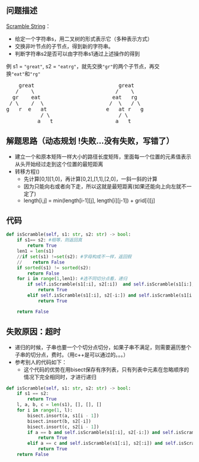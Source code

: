
## 问题描述
[Scramble String](https://leetcode.com/problems/scramble-string/ )：

- 给定一个字符串s，用二叉树的形式表示它（多种表示方式）
- 交换非叶节点的子节点，得到新的字符串。
- 判断字符串s2是否可以由字符串s1通过上述操作的得到

例
s1 = <code>"great"</code>, s2 = <code>"eatrg"</code>，就先交换<code>"gr"</code>的两个子节点，再交换<code>"eat"</code>和<code>"rg"</code>

<pre>
    great                           great
   /    \                          /    \
  gr    eat                       eat   rg
 / \    /  \                     /  \   / \
g   r  e   at                   e   at r   g
           / \                      / \ 
          a   t                    a   t
</pre>

## 解题思路（动态规划 !失败...没有失败，写错了）
* 建立一个和原本矩阵一样大小的路径长度矩阵，里面每一个位置的元素值表示从头开始经过走到这个位置的最短距离
* 转移方程()
  - 先计算[0,1][1,0]，再计算[0,2],[1,1],[2,0]，一斜一斜的计算
  - 因为只能向右或者向下走，所以这就是最短距离(如果还能向上向左就不一定了)
  - length[i,j] = min(length[i-1][j], length[i][j-1]) + grid[i][j]

## 代码
```python
def isScramble(self, s1: str, s2: str) -> bool:
    if s1== s2: #相等，则返回真
        return True
    len1 = len(s1)
    //if set(s1) !=set(s2): #字母构成不一样，返回假
    //    return False
    if sorted(s1) != sorted(s2):
        return False
    for i in range(1,len1): #选不同切分点看，递归
        if self.isScramble(s1[:i], s2[:i])  and self.isScramble(s1[i:], s2[i:]):
            return True
        elif self.isScramble(s1[:i], s2[-i:]) and self.isScramble(s1[i:], s2[:-i]):
            return True

    return False
```

## 失败原因：超时
- 递归的时候，子串也要一个个切分点切分，如果子串不满足，则需要遍历整个子串的切分点，费时。（用c++是可以通过的。。。）
- 参考别人的代码如下：
  - 这个代码的优势在用bisect保存有序列表，只有列表中元素在忽略顺序的情况下完全相同时，才进行递归
```python
def isScramble(self, s1: str, s2: str) -> bool:
    if s1 == s2:
        return True
    l, a, b, c = len(s1), [], [], []
    for i in range(1, l):
        bisect.insort(a, s1[i - 1])
        bisect.insort(b, s2[-i])
        bisect.insort(c, s2[i - 1])
        if a == b and self.isScramble(s1[:i], s2[-i:]) and self.isScramble(s1[i:], s2[0:-i]):
            return True
        elif a == c and self.isScramble(s1[:i], s2[:i]) and self.isScramble(s1[i:], s2[i:]):
            return True
    return False
```

